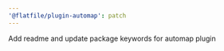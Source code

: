 ```yaml
---
'@flatfile/plugin-automap': patch
---
```


Add readme and update package keywords for automap plugin
